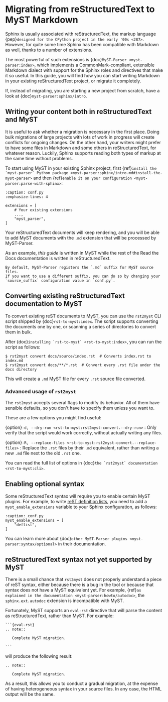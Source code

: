 # Migrating from reStructuredText to MyST Markdown

Sphinx is usually associated with reStructuredText, the markup language
{pep}`designed for the CPython project in the early '00s <287>`.
However, for quite some time Sphinx has been compatible with Markdown as well,
thanks to a number of extensions.

The most powerful of such extensions is {doc}`MyST-Parser <myst-parser:index>`,
which implements a CommonMark-compliant, extensible Markdown dialect
with support for the Sphinx roles and directives that make it so useful.
In this guide, you will find
how you can start writing Markdown in your existing reStructuredText project,
or migrate it completely.

If, instead of migrating, you are starting a new project from scratch,
have a look at {doc}`myst-parser:sphinx/intro`.

## Writing your content both in reStructuredText and MyST

It is useful to ask whether a migration is necessary in the first place.
Doing bulk migrations of large projects with lots of work in progress
will create conflicts for ongoing changes.
On the other hand, your writers might prefer to have some files in Markdown
and some others in reStructuredText, for whatever reason.
Luckily, Sphinx supports reading both types of markup at the same time without problems.

To start using MyST in your existing Sphinx project,
first {ref}``install the `myst-parser` Python package <myst-parser:sphinx/intro.md#install-the-myst-parser>``
and then {ref}`enable it on your configuration <myst-parser:parse-with-sphinx>`:

```{code-block} py
:caption: conf.py
:emphasize-lines: 4

extensions = [
    # Your existing extensions
    ...,
    "myst_parser",
]
```

Your reStructuredText documents will keep rendering,
and you will be able to add MyST documents with the `.md` extension
that will be processed by MyST-Parser.

As an example, _this guide_ is written in MyST
while the rest of the Read the Docs documentation is written in reStructuredText.

```{note}
By default, MyST-Parser registers the `.md` suffix for MyST source files.
If you want to use a different suffix, you can do so by changing your
`source_suffix` configuration value in `conf.py`.
```

## Converting existing reStructuredText documentation to MyST

To convert existing reST documents to MyST, you can use
the `rst2myst` CLI script shipped by {doc}`rst-to-myst:index`.
The script supports converting the documents one by one,
or scanning a series of directories to convert them in bulk.

After {doc}``installing `rst-to-myst` <rst-to-myst:index>``,
you can run the script as follows:

```console
$ rst2myst convert docs/source/index.rst  # Converts index.rst to index.md
$ rst2myst convert docs/**/*.rst  # Convert every .rst file under the docs directory
```

This will create a `.md` MyST file for every `.rst` source file converted.

### Advanced usage of `rst2myst`

The `rst2myst` accepts several flags to modify its behavior.
All of them have sensible defaults, so you don't have to specify them
unless you want to.

These are a few options you might find useful:

{option}``-d, --dry-run <rst-to-myst:rst2myst-convert.--dry-run>``
: Only verify that the script would work correctly,
  without actually writing any files.

{option}``-R, --replace-files <rst-to-myst:rst2myst-convert.--replace-files>``
: Replace the `.rst` files by their `.md` equivalent,
  rather than writing a new `.md` file next to the old `.rst` one.

You can read the full list of options in
{doc}``the `rst2myst` documentation <rst-to-myst:cli>``.

## Enabling optional syntax

Some reStructuredText syntax will require you to enable certain MyST plugins.
For example, to write [reST definition lists], you need to add a
`myst_enable_extensions` variable to your Sphinx configuration, as follows:

```{code-block} py
:caption: conf.py
myst_enable_extensions = [
    "deflist",
]
```

You can learn more about {doc}`other MyST-Parser plugins <myst-parser:syntax/optional>`
in their documentation.

[reST definition lists]: https://docutils.sourceforge.io/docs/user/rst/quickref.html#definition-lists

## reStructuredText syntax not yet supported by MyST

There is a small chance that `rst2myst` does not properly understand a piece of reST syntax,
either because there is a bug in the tool
or because that syntax does not have a MyST equivalent yet.
For example, {ref}`as explained in the documentation <myst-parser:howto/autodoc>`,
the `sphinx.ext.autodoc` extension is incompatible with MyST.

Fortunately, MyST supports an `eval-rst` directive
that will parse the content as reStructuredText, rather than MyST.
For example:

````
```{eval-rst}
.. note::

   Complete MyST migration.

```
````

will produce the following result:

```{eval-rst}
.. note::

   Complete MyST migration.

```

As a result, this allows you to conduct a gradual migration,
at the expense of having heterogeneous syntax in your source files.
In any case, the HTML output will be the same.
